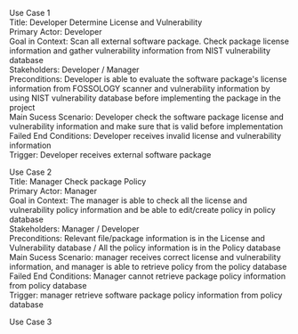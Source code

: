 Use Case 1<br>
Title: Developer Determine License and Vulnerability<br>
Primary Actor: Developer<br>
Goal in Context: Scan all external software package. Check package license information and gather vulnerability information from NIST vulnerability database<br>
Stakeholders: Developer / Manager<br>
Preconditions: Developer is able to evaluate the software package's license information from FOSSOLOGY scanner and vulnerability information by using NIST vulnerability database before implementing the package in the project<br>
Main Sucess Scenario: Developer check the software package license and vulnerability information and make sure that is valid before implementation<br>
Failed End Conditions: Developer receives invalid license and vulnerability information<br>
Trigger: Developer receives external software package<br>

Use Case 2<br>
Title: Manager Check package Policy<br>
Primary Actor: Manager<br>
Goal in Context: The manager is able to check all the license and vulnerability policy information and be able to edit/create policy in policy database<br>
Stakeholders: Manager / Developer<br>
Preconditions: Relevant file/package information is in the License and Vulnerability database / All the policy information is in the Policy database<br>
Main Sucess Scenario: manager receives correct license and vulnerability information, and manager is able to retrieve policy from the policy database<br>
Failed End Conditions: Manager cannot retrieve package policy information from policy database<br>
Trigger: manager retrieve software package policy information from policy database<br>

Use Case 3<br>
